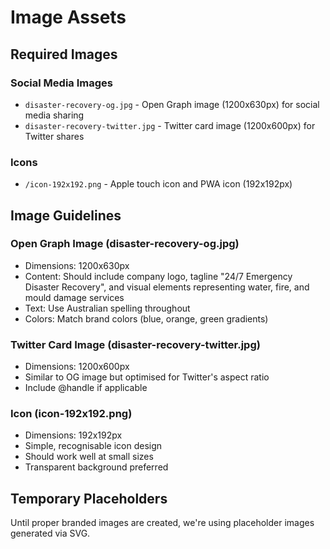 # Image Assets

## Required Images

### Social Media Images
- `disaster-recovery-og.jpg` - Open Graph image (1200x630px) for social media sharing
- `disaster-recovery-twitter.jpg` - Twitter card image (1200x600px) for Twitter shares

### Icons
- `/icon-192x192.png` - Apple touch icon and PWA icon (192x192px)

## Image Guidelines

### Open Graph Image (disaster-recovery-og.jpg)
- Dimensions: 1200x630px
- Content: Should include company logo, tagline "24/7 Emergency Disaster Recovery", and visual elements representing water, fire, and mould damage services
- Text: Use Australian spelling throughout
- Colors: Match brand colors (blue, orange, green gradients)

### Twitter Card Image (disaster-recovery-twitter.jpg)  
- Dimensions: 1200x600px
- Similar to OG image but optimised for Twitter's aspect ratio
- Include @handle if applicable

### Icon (icon-192x192.png)
- Dimensions: 192x192px
- Simple, recognisable icon design
- Should work well at small sizes
- Transparent background preferred

## Temporary Placeholders
Until proper branded images are created, we're using placeholder images generated via SVG.